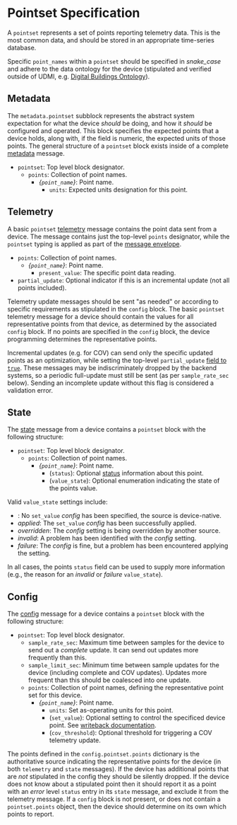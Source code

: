# Pointset Specification

A `pointset` represents a set of points reporting telemetry data. This is the most common data, and should be stored in an appropriate time-series database.

Specific `point_names` within a `pointset` should be specified in _snake_case_ and adhere to the
data ontology for the device (stipulated and verified outside of UDMI, e.g. [Digital Buildings Ontology](https://github.com/google/digitalbuildings/tree/master/ontology)).

## Metadata

The `metadata.pointset` subblock represents the abstract system expectation for what the device
_should_ be doing, and how it _should_ be configured and operated. This block specifies the
expected points that a device holds, along with, if the field is numeric, the expected units of those points.
The general structure of a `pointset` block exists inside of a complete
[metadata](../tests/metadata.tests/example.json) message.

* `pointset`: Top level block designator.
  * `points`: Collection of point names.
    * _{`point_name`}_: Point name.
      * `units`: Expected units designation for this point.

## Telemetry

A basic `pointset` [telemetry](../tests/event_pointset.tests/example.json) message contains
the point data sent from a device. The message contains just the top-level `points` designator,
while the `pointset` typing is applied as part of the [message envelope](envelope.md).

* `points`: Collection of point names.
  * _{`point_name`}_: Point name.
    * `present_value`: The specific point data reading.
* `partial_update`: Optional indicator if this is an incremental update (not all points included).

Telemetry update messages should be sent "as needed" or according to specific requirements as
stipulated in the `config` block. The basic `pointset` telemetry message for a device should
contain the values for all representative points from that device, as determined by the associated
`config` block. If no points are specified in the `config` block, the device programming determines
the representative points.

Incremental updates (e.g. for COV) can send only the specific updated points as an optimization,
while setting the top-level `partial_update` [field to `true`](../tests/event_pointset.tests/partial.json).
These messages may be indiscriminately dropped by the backend systems, so a periodic full-update
must still be sent (as per `sample_rate_sec` below). Sending an incomplete update without this
flag is considered a validation error.

## State

The [state](../tests/state.tests/example.json) message from a device contains a `pointset`
block with the following structure:

* `pointset`: Top level block designator.
  * `points`: Collection of point names.
    * _{`point_name`}_: Point name.
      * (`status`): Optional [status](status.md) information about this point.
      * (`value_state`): Optional enumeration indicating the state of the points value.

Valid `value_state` settings include:
* _<missing>_: No `set_value` _config_ has been specified, the source is device-native.
* _applied_: The `set_value` _config_ has been successfully applied.
* _overridden_: The _config_ setting is being overridden by another source.
* _invalid_: A problem has been identified with the _config_ setting.
* _failure_: The _config_ is fine, but a problem has been encountered applying the setting.

In all cases, the points `status` field can be used to supply more information (e.g., the
reason for an _invalid_ or _failure_ `value_state`).

## Config

The [config](../tests/config.tests/example.json) message for a device contains a `pointset`
block with the following structure:

* `pointset`: Top level block designator.
  * `sample_rate_sec`: Maximum time between samples for the device to send out a _complete_
  update. It can send out updates more frequently than this.
  * `sample_limit_sec`: Minimum time between sample updates for the device (including complete
  and COV updates). Updates more frequent than this should be coalesced into one update.
  * `points`: Collection of point names, defining the representative point set for this device.
    * _{`point_name`}_: Point name.
      * `units`: Set as-operating units for this point.
      * (`set_value`): Optional setting to control the specificed device point. See [writeback documentation](/docs/writeback.md).
      * (`cov_threshold`):  Optional threshold for triggering a COV telemetry update.

The points defined in the `config.pointset.points` dictionary is the authoritative source
indicating the representative points for the device (in both `telemetry` and `state` messages). If
the device has additional points that are _not_ stipulated in the config they should be silently
dropped. If the device does not know about a stipulated point then it should report it as a
point with an _error_ level `status` entry in its `state` message, and exclude it from the telemetry message. If a `config` block is not present,
or does not contain a `pointset.points` object, then the device should determine on its own
which points to report.
